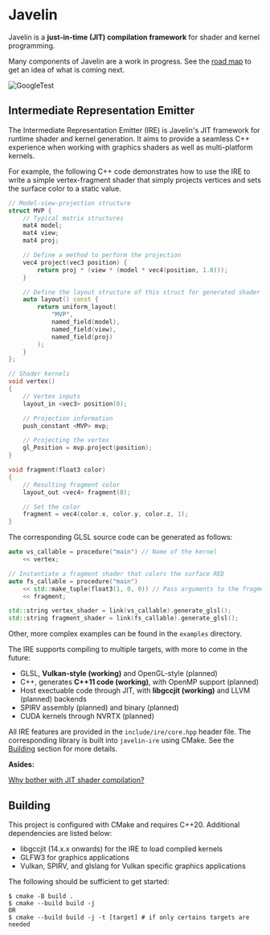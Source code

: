 # Javelin

Javelin is a **just-in-time (JIT) compilation framework** for shader and kernel programming.

Many components of Javelin are a work in progress. See the [road map](docs/road_map.md) to get an idea of what is coming next.

![GoogleTest](https://github.com/iveevi/javelin/actions/workflows/ci.yml/badge.svg)

## Intermediate Representation Emitter

The Intermediate Representation Emitter (IRE) is Javelin's JIT framework for runtime shader and kernel generation. It aims to provide a seamless C++ experience when working with graphics shaders as well as multi-platform kernels.

For example, the following C++ code demonstrates how to use the IRE to write a simple vertex-fragment shader that simply projects vertices and sets the surface color to a static value.

```cpp
// Model-view-projection structure
struct MVP {
    // Typical matrix structures
    mat4 model;
    mat4 view;
    mat4 proj;

    // Define a method to perform the projection
    vec4 project(vec3 position) {
        return proj * (view * (model * vec4(position, 1.0)));
    }

    // Define the layout structure of this struct for generated shader code
    auto layout() const {
        return uniform_layout(
            "MVP",
            named_field(model),
            named_field(view),
            named_field(proj)
        );
    }
};

// Shader kernels
void vertex()
{
    // Vertex inputs
    layout_in <vec3> position(0);

    // Projection information
    push_constant <MVP> mvp;

    // Projecting the vertex
    gl_Position = mvp.project(position);
}

void fragment(float3 color)
{
    // Resulting fragment color
    layout_out <vec4> fragment(0);

    // Set the color
    fragment = vec4(color.x, color.y, color.z, 1);
}
```

The corresponding GLSL source code can be generated as follows:

```cpp
auto vs_callable = procedure("main") // Name of the kernel
	<< vertex;

// Instantiate a fragment shader that colors the surface RED
auto fs_callable = procedure("main")
	<< std::make_tuple(float3(1, 0, 0)) // Pass arguments to the fragment function
	<< fragment;

std::string vertex_shader = link(vs_callable).generate_glsl();
std::string fragment_shader = link(fs_callable).generate_glsl();
```

Other, more complex examples can be found in the `examples` directory.

The IRE supports compiling to multiple targets, with more to come in the future:

* GLSL, **Vulkan-style (working)** and OpenGL-style (planned)
* C++, generates **C++11 code (working)**, with OpenMP support (planned)
* Host exectuable code through JIT, with **libgccjit (working)** and LLVM (planned) backends
* SPIRV assembly (planned) and binary (planned)
* CUDA kernels through NVRTX (planned)

All IRE features are provided in the `include/ire/core.hpp` header file. The corresponding library is built into `javelin-ire` using CMake. See the [Building](#building) section for more details.

**Asides:**

[Why bother with JIT shader compilation?](docs/aside/jit_shader_compilation.md)

## Building

This project is configured with CMake and requires C++20. Additional dependencies are listed below:

* libgccjit (14.x.x onwards) for the IRE to load compiled kernels
* GLFW3 for graphics applications
* Vulkan, SPIRV, and glslang for Vulkan specific graphics applications

The following should be sufficient to get started:

```
$ cmake -B build .
$ cmake --build build -j
OR
$ cmake --build build -j -t [target] # if only certains targets are needed
```
